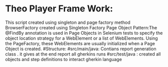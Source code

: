 # Theo Player Frame Work:
This script created using singleton and page factory method
BrowserFactory created using Singleton Factory
Page Object Pattern:The @FindBy annotation is used in Page Objects in Selenium tests to specify the object location strategy for a WebElement or a list of WebElements. Using the PageFactory, these WebElements are usually initialized when a Page Object is created.
#Structure:
#src/main/java: Contians report generation class . it gives at the end report all gherkins runs
#src/test/java : created all objects and step definitions to  interact gherkin language


